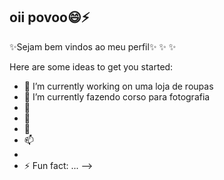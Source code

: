 ## oii povoo😄⚡ 
✨Sejam bem vindos ao meu perfil✨ 
 ✨  ✨ 

Here are some ideas to get you started:

- 🔭 I’m currently working on uma loja de roupas
- 🌱 I’m currently fazendo corso para fotografia
- 👯 
- 🤔 
- 💬 
- 📫 
- 
- ⚡ Fun fact: ...
-->

